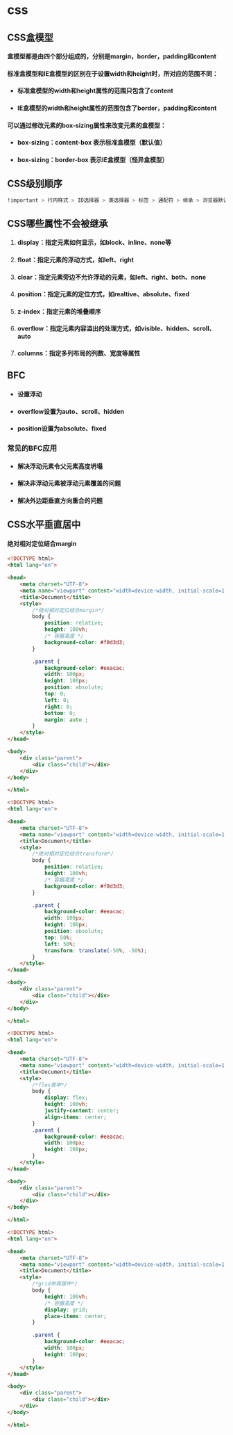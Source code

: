 # css

## CSS盒模型

#### 盒模型都是由四个部分组成的，分别是margin，border，padding和content

#### 标准盒模型和IE盒模型的区别在于设置width和height时，所对应的范围不同：

- #### 标准盒模型的width和height属性的范围只包含了content

- #### IE盒模型的width和height属性的范围包含了border，padding和content

#### 可以通过修改元素的box-sizing属性来改变元素的盒模型：

- #### box-sizing：content-box 表示标准盒模型（默认值）

- #### box-sizing：border-box 表示IE盒模型（怪异盒模型）

## CSS级别顺序

```css
!important > 行内样式 > ID选择器 > 类选择器 > 标签 > 通配符 > 继承 > 浏览器默认属性
```

## CSS哪些属性不会被继承

1. #### display：指定元素如何显示，如block、inline、none等

2. #### float：指定元素的浮动方式，如left、right

3. #### clear：指定元素旁边不允许浮动的元素，如left、right、both、none

4. #### position：指定元素的定位方式，如realtive、absolute、fixed

5. #### z-index：指定元素的堆叠顺序

6. #### overflow：指定元素内容溢出的处理方式，如visible、hidden、scroll、auto

7. #### columns：指定多列布局的列数、宽度等属性

## BFC

- #### 设置浮动

- #### overflow设置为auto、scroll、hidden

- #### position设置为absolute、fixed

### 常见的BFC应用

- #### 解决浮动元素令父元素高度坍塌

- #### 解决非浮动元素被浮动元素覆盖的问题

- #### 解决外边距垂直方向重合的问题

## CSS水平垂直居中

#### 绝对相对定位结合margin

```html
<!DOCTYPE html>
<html lang="en">

<head>
    <meta charset="UTF-8">
    <meta name="viewport" content="width=device-width, initial-scale=1.0">
    <title>Document</title>
    <style>
        /*绝对相对定位结合margin*/
        body {
            position: relative;
            height: 100vh;
            /* 容器高度 */
            background-color: #f0d3d3;
        }

        .parent {
            background-color: #eeacac;
            width: 100px;
            height: 100px;
            position: absolute;
            top: 0;
            left: 0;
            right: 0;
            bottom: 0;
            margin: auto ;
        }
    </style>
</head>

<body>
    <div class="parent">
        <div class="child"></div>
    </div>
</body>

</html>
```

```html
<!DOCTYPE html>
<html lang="en">

<head>
    <meta charset="UTF-8">
    <meta name="viewport" content="width=device-width, initial-scale=1.0">
    <title>Document</title>
    <style>
        /*绝对相对定位结合transform*/
        body {
            position: relative;
            height: 100vh;
            /* 容器高度 */
            background-color: #f0d3d3;
        }

        .parent {
            background-color: #eeacac;
            width: 100px;
            height: 100px;
            position: absolute;
            top: 50%;
            left: 50%;
            transform: translate(-50%, -50%);
        }
    </style>
</head>

<body>
    <div class="parent">
        <div class="child"></div>
    </div>
</body>

</html>
```

```html
<!DOCTYPE html>
<html lang="en">

<head>
    <meta charset="UTF-8">
    <meta name="viewport" content="width=device-width, initial-scale=1.0">
    <title>Document</title>
    <style>
        /*flex居中*/
        body {
            display: flex;
            height: 100vh;
            justify-content: center;
            align-items: center;
        }
        .parent {
            background-color: #eeacac;
            width: 100px;
            height: 100px;
        }
    </style>
</head>

<body>
    <div class="parent">
        <div class="child"></div>
    </div>
</body>

</html>
```

```html
<!DOCTYPE html>
<html lang="en">

<head>
    <meta charset="UTF-8">
    <meta name="viewport" content="width=device-width, initial-scale=1.0">
    <title>Document</title>
    <style>
        /*grid布局居中*/
        body {
            height: 100vh;
            /* 容器高度 */
            display: grid;
            place-items: center;
        }

        .parent {
            background-color: #eeacac;
            width: 100px;
            height: 100px;
        }
    </style>
</head>

<body>
    <div class="parent">
        <div class="child"></div>
    </div>
</body>

</html>
```

